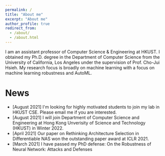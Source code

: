 ```yaml
---
permalink: /
title: "About me"
excerpt: "About me"
author_profile: true
redirect_from: 
  - /about/
  - /about.html
---
```


I am an assistant professor of Computer Science & Engineering at HKUST. I obtained my Ph.D. degree in the Department of Computer Science from the University of California, Los Angeles under the supervision of Prof. Cho-Jui Hsieh. My research focus is broadly on machine learning with a focus on machine learning robustness and AutoML.

News
=====
* [August 2021] I'm looking for highly motivated students to join my lab in HKUST CSE. Please email me if you are interested.
* [August 2021] I will join Department of Computer Science and Engineering at Hong Kong Unverisity of Science and Technology (HKUST) in Winter 2022.
* [April 2021] Our paper on Rethinking Architecture Selection in Differentiable NAS won the outstanding paper award at ICLR 2021.
* [March 2021] I have passed my PhD defense: On the Robustness of Neural Network: Attacks and Defenses